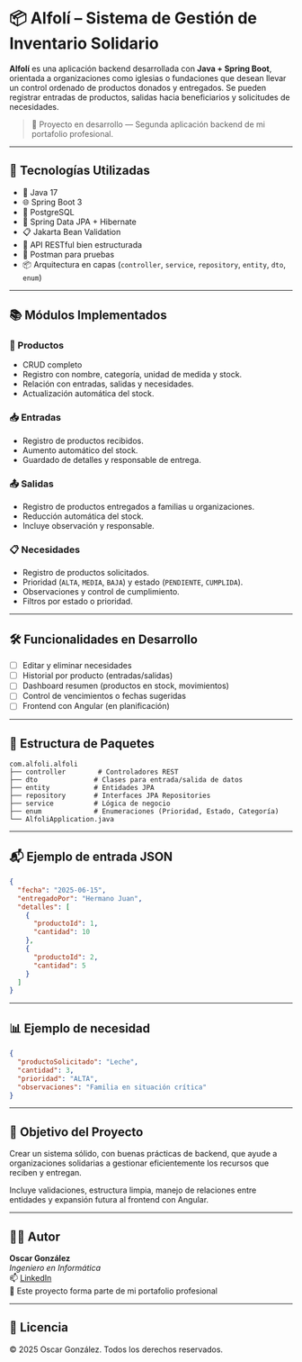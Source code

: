 # 📦 Alfolí – Sistema de Gestión de Inventario Solidario

**Alfolí** es una aplicación backend desarrollada con **Java + Spring Boot**, orientada a organizaciones como iglesias o fundaciones que desean llevar un control ordenado de productos donados y entregados. Se pueden registrar entradas de productos, salidas hacia beneficiarios y solicitudes de necesidades.

> 🎯 Proyecto en desarrollo — Segunda aplicación backend de mi portafolio profesional.

---

## 🚀 Tecnologías Utilizadas

- 🧠 Java 17
- 🌐 Spring Boot 3
- 💾 PostgreSQL
- 🧩 Spring Data JPA + Hibernate
- 📋 Jakarta Bean Validation
- 🔁 API RESTful bien estructurada
- 🧪 Postman para pruebas
- 📦 Arquitectura en capas (`controller`, `service`, `repository`, `entity`, `dto`, `enum`)

---

## 📚 Módulos Implementados

### 🛒 Productos
- CRUD completo
- Registro con nombre, categoría, unidad de medida y stock.
- Relación con entradas, salidas y necesidades.
- Actualización automática del stock.

### 📥 Entradas
- Registro de productos recibidos.
- Aumento automático del stock.
- Guardado de detalles y responsable de entrega.

### 📤 Salidas
- Registro de productos entregados a familias u organizaciones.
- Reducción automática del stock.
- Incluye observación y responsable.

### 📋 Necesidades
- Registro de productos solicitados.
- Prioridad (`ALTA`, `MEDIA`, `BAJA`) y estado (`PENDIENTE`, `CUMPLIDA`).
- Observaciones y control de cumplimiento.
- Filtros por estado o prioridad.

---

## 🛠️ Funcionalidades en Desarrollo

- [ ] Editar y eliminar necesidades
- [ ] Historial por producto (entradas/salidas)
- [ ] Dashboard resumen (productos en stock, movimientos)
- [ ] Control de vencimientos o fechas sugeridas
- [ ] Frontend con Angular (en planificación)

---

## 🧭 Estructura de Paquetes

```
com.alfoli.alfoli
├── controller        # Controladores REST
├── dto              # Clases para entrada/salida de datos
├── entity           # Entidades JPA
├── repository       # Interfaces JPA Repositories
├── service          # Lógica de negocio
├── enum             # Enumeraciones (Prioridad, Estado, Categoría)
└── AlfoliApplication.java
```

---

## 📬 Ejemplo de entrada JSON

```json
{
  "fecha": "2025-06-15",
  "entregadoPor": "Hermano Juan",
  "detalles": [
    {
      "productoId": 1,
      "cantidad": 10
    },
    {
      "productoId": 2,
      "cantidad": 5
    }
  ]
}
```

---

## 📊 Ejemplo de necesidad

```json
{
  "productoSolicitado": "Leche",
  "cantidad": 3,
  "prioridad": "ALTA",
  "observaciones": "Familia en situación crítica"
}
```

---

## 🎯 Objetivo del Proyecto

Crear un sistema sólido, con buenas prácticas de backend, que ayude a organizaciones solidarias a gestionar eficientemente los recursos que reciben y entregan.

Incluye validaciones, estructura limpia, manejo de relaciones entre entidades y expansión futura al frontend con Angular.

---

## 👨‍💻 Autor

**Oscar González**  
_Ingeniero en Informática_  
📫 [LinkedIn](https://www.linkedin.com/in/oscar-ignacio-gonzalez-gonzalez-911369171/)  
📁 Este proyecto forma parte de mi portafolio profesional

---

## 🧠 Licencia

© 2025 Oscar González. Todos los derechos reservados.
